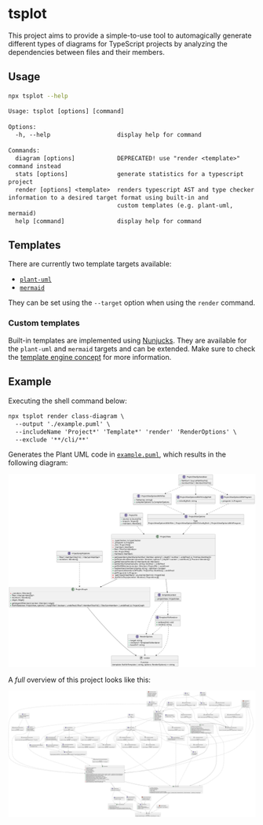 # tsplot

This project aims to provide a simple-to-use tool to automagically generate different types of diagrams for TypeScript projects by analyzing the dependencies between files and their members.

## Usage

```bash
npx tsplot --help
```

```
Usage: tsplot [options] [command]

Options:
  -h, --help                   display help for command

Commands:
  diagram [options]            DEPRECATED! use "render <template>" command instead
  stats [options]              generate statistics for a typescript project
  render [options] <template>  renders typescript AST and type checker information to a desired target format using built-in and
                               custom templates (e.g. plant-uml, mermaid)
  help [command]               display help for command
```

## Templates

There are currently two template targets available:

- [`plant-uml`](https://plantuml.com/)
- [`mermaid`](https://mermaid-js.github.io/mermaid/#/)

They can be set using the `--target` option when using the `render` command.

### Custom templates

Built-in templates are implemented using [Nunjucks](https://mozilla.github.io/nunjucks/). They are available for the `plant-uml` and `mermaid` targets and can be extended. Make sure to check the [template engine concept](https://github.com/JanUnld/tsplot/blob/main/docs/concepts/TEMPLATE_ENGINE.md) for more information.

## Example

Executing the shell command below:

```shell
npx tsplot render class-diagram \ 
  --output './example.puml' \
  --includeName 'Project*' 'Template*' 'render' 'RenderOptions' \
  --exclude '**/cli/**'
```

Generates the Plant UML code in [`example.puml`](./assets/puml/example.puml), which results in the following diagram:

![example](./assets/svg/example.svg)

A _full_ overview of this project looks like this:

![tsplot](./assets/svg/tsplot.svg)
